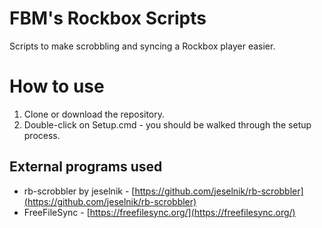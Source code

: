 # FBM's Rockbox Scripts

Scripts to make scrobbling and syncing a Rockbox player easier.

# How to use
1. Clone or download the repository.
2. Double-click on Setup.cmd - you should be walked through the setup process.

## External programs used

- rb-scrobbler by jeselnik - [https://github.com/jeselnik/rb-scrobbler](https://github.com/jeselnik/rb-scrobbler)
- FreeFileSync - [https://freefilesync.org/](https://freefilesync.org/)